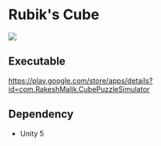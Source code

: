 # Rubik's Cube #

<img src="https://lh3.googleusercontent.com/PpQ2u7ClcSPoEJtTl-wyfxZZKoQ0e2PGwfQIWhLDvmurFREWIcAk8avjd1LMbCEAzw=s180-rw"/>

## Executable ##
https://play.google.com/store/apps/details?id=com.RakeshMalik.CubePuzzleSimulator

## Dependency ##
- Unity 5
